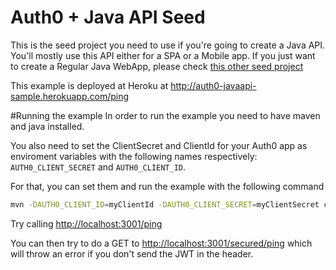 # Auth0 + Java API Seed
This is the seed project you need to use if you're going to create a Java API. You'll mostly use this API either for a SPA or a Mobile app. If you just want to create a Regular Java WebApp, please check [this other seed project](https://github.com/auth0/auth0-java/tree/master/examples/java-regular-webapp)

This example is deployed at Heroku at http://auth0-javaapi-sample.herokuapp.com/ping

#Running the example
In order to run the example you need to have maven and java installed.

You also need to set the ClientSecret and ClientId for your Auth0 app as enviroment variables with the following names respectively: `AUTH0_CLIENT_SECRET` and `AUTH0_CLIENT_ID`.

For that, you can set them and run the example with the following command

````bash
mvn -DAUTH0_CLIENT_ID=myClientId -DAUTH0_CLIENT_SECRET=myClientSecret clean install jetty:run -Djetty.port=3001
````

Try calling [http://localhost:3001/ping](http://localhost:3001/ping)

You can then try to do a GET to [http://localhost:3001/secured/ping](http://localhost:3001/secured/ping) which will throw an error if you don't send the JWT in the header.
